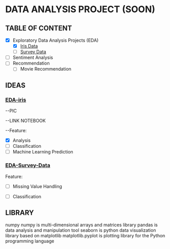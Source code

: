 # DATA ANALYSIS PROJECT (SOON)

## TABLE OF CONTENT

- [X] Exploratory Data Analysis Projects (EDA)
	- [X] [Iris Data](#EDA-iris)
	- [ ] [Survey Data](#EDA-Survey-Data)
- [ ] Sentiment Analysis
- [ ] Recommendation
	- [ ] Movie Recommendation

## IDEAS


### [EDA-iris](https://github.com/okkymabruri/data-analysis-projects/tree/master/EDA-iris)

--PIC

--LINK NOTEBOOK

--Feature:

- [X] Analysis
- [ ] Classification
- [ ] Machine Learning Prediction

### [EDA-Survey-Data](https://github.com/okkymabruri/data-analysis-projects/EDA-survey-age-interest)
Feature:
- [ ] Missing Value Handling
- [ ] Classification



## LIBRARY
numpy
numpy is multi-dimensional arrays and matrices library
pandas is data analysis and manipulation tool
seaborn is python data visualization library based on matplotlib
matplotlib.pyplot is plotting library for the Python programming language
